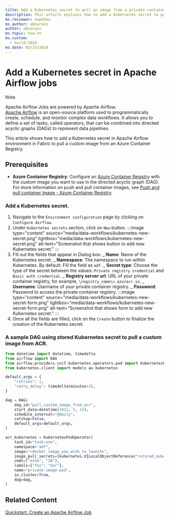 ```yaml
---
title: Add a Kubernetes secret to pull an image from a private container registry
description: This article explains how to add a Kubernetes secret to pull a custom image from a private container registry.
ms.reviewer: xupxhou
ms.author: abnarain
author: abnarain
ms.topic: how-to
ms.custom:
  - build-2024
ms.date: 03/25/2024
---
```


# Add a Kubernetes secret in Apache Airflow jobs

> [!NOTE]
> Apache Airflow Jobs are powered by Apache Airflow.</br>[Apache Airflow](https://airflow.apache.org/) is an open-source platform used to programmatically create, schedule, and monitor complex data workflows. It allows you to define a set of tasks, called operators, that can be combined into directed acyclic graphs (DAGs) to represent data pipelines.

This article shows how to add a Kubernetes secret in Apache Airflow environment in Fabric to pull a custom image from an Azure Container Registry.

## Prerequisites

- **Azure Container Registry**: Configure an [Azure Container Registry](/azure/container-registry/container-registry-get-started-portal?tabs=azure-cli) with the custom image you want to use in the directed acyclic graph (DAG). For more information on push and pull container images, see [Push and pull container image - Azure Container Registry](/azure/container-registry/container-registry-get-started-docker-cli?tabs=azure-cli).

### Add a Kubernetes secret.

1. Navigate to the `Environment configuration` page by clicking on `Configure Airflow`.
2. Under `Kubernetes secrets` section, click on `New` button.
   :::image type="content" source="media/data-workflows/kubernetes-new-secret.png" lightbox="media/data-workflows/kubernetes-new-secret.png" alt-text="Screenshot that shows button to add new Kubernetes secret." :::
3. Fill out the fields that appear in Dialog box:
   _ <strong>Name</strong>: Name of the Kubernetes secret.
   _ <strong>Namespace</strong>: The namespace to run within Kubernetes. By default: Fill the field as `adf`.
   _ <strong>Secret type</strong>: Choose the type of the secret between the values: `Private registry credential` and `Basic auth credential`.
   _ <strong>Registry server url</strong>: URL of your private container registry, for example, `\registry_name\>.azurecr.io`.
   _ <strong>Username</strong>: Username of your private container registry.
   _ <strong>Password</strong>: Password to access the private container registry.
   :::image type="content" source="media/data-workflows/kubernetes-new-secret-form.png" lightbox="media/data-workflows/kubernetes-new-secret-form.png" alt-text="Screenshot that shows form to add new Kubernetes secret." :::
4. Once all the fields are filled, click on the `Create` button to finalize the creation of the Kubernetes secret.

### A sample DAG using stored Kubernetes secret to pull a custom image from ACR.

```python
from datetime import datetime, timedelta
from airflow import DAG
from airflow.providers.cncf.kubernetes.operators.pod import KubernetesPodOperator
from kubernetes.client import models as kubernetes

default_args = {
    "retries": 1,
    "retry_delay": timedelta(minutes=3),
}

dag = DAG(
    dag_id="pull_custom_image_from_acr",
    start_date=datetime(2022, 5, 14),
    schedule_interval="@daily",
    catchup=False,
    default_args=default_args,
)

acr_kubernetes = KubernetesPodOperator(
    task_id="task-one",
    namespace="adf",
    image="<docker_image_you_wish_to_launch>",
    image_pull_secrets=[kubernetes.V1LocalObjectReference("<stored_kubernetes_password")],
    cmds=["echo", "10"],
    labels={"foo": "bar"},
    name="private-image-pod",
    in_cluster=True,
    dag=dag,
)
```

## Related Content

[Quickstart: Create an Apache Airflow Job](../data-factory/create-data-workflows.md)
